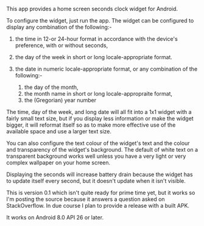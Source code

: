 This app provides a home screen seconds clock widget for Android.

To configure the widget, just run the app. The widget can be configured to display any combination of the following:-

1. the time in 12-or 24-hour format in accordance with the device's preference, with or without seconds,

2. the day of the week in short or long locale-appropriate format.

3. the date in numeric locale-appropriate format, or any combination of the following:-

    1. the day of the month,
    2. the month name in short or long locale-appropraite format,
    3. the (Gregorian) year number

The time, day of the week, and long date will all fit into a 1x1 widget with a fairly small text size, but if you display less information or make the widget bigger, it will reformat itself so as to make more effective use of the available space and use a larger text size.

You can also configure the text colour of the widget's text and the colour and transparency of the widget's background. The default of white text on a transparent background works well unless you have a very light or very complex wallpaper on your home screen.

Displaying the seconds will increase battery drain because the widget has to update itself every second, but it doesn't update when it isn't visible.

This is version 0.1 which isn't quite ready for prime time yet, but it works so I'm posting the source because it answers a question asked on StackOverflow. In due course I plan to provide a release with a built APK.

It works on Android 8.0 API 26 or later.
